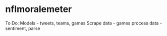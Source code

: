 nflmoralemeter
==============
To Do:
Models - tweets, teams, games
Scrape data - games
process data - sentiment, parse